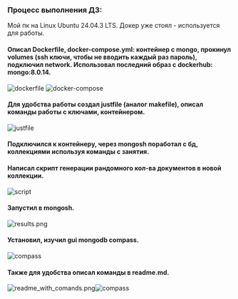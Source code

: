 ### Процесс выполнения ДЗ:
Мой пк на Linux Ubuntu 24.04.3 LTS.
Докер уже стоял - используется для работы.

#### Описал Dockerfile, docker-compose.yml: контейнер с mongo, прокинул volumes (ssh ключи, чтобы не вводить каждый раз пароль), подключил network. Использовал последний образ с dockerhub: mongo:8.0.14.
![dockerfile](dockerfile.png)
![docker-compose](docker-compose.png)

#### Для удобства работы создал justfile (аналог makefile), описал команды работы с ключами, контейнером.
![justfile](justfile.png)

#### Подключился к контейнеру, через mongosh поработал с бд, коллекциями используя команды с занятия.

#### Написал скрипт генерации рандомного кол-ва документов в новой коллекции.
![script](script.png)

#### Запустил в mongosh.
![results.png](results.png)

#### Установил, изучил gui mongodb compass.
![compass](compass.png)

#### Также для удобства описал команды в readme.md.
![readme_with_comands.png](readme_with_comands.png)![compass](compass.png)